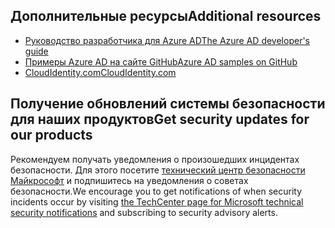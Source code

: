 ## <a name="additional-resources"></a><span data-ttu-id="c1cba-101">Дополнительные ресурсы</span><span class="sxs-lookup"><span data-stu-id="c1cba-101">Additional resources</span></span>
* [<span data-ttu-id="c1cba-102">Руководство разработчика для Azure AD</span><span class="sxs-lookup"><span data-stu-id="c1cba-102">The Azure AD developer's guide</span></span>](../articles/active-directory/develop/active-directory-developers-guide.md)
* [<span data-ttu-id="c1cba-103">Примеры Azure AD на сайте GitHub</span><span class="sxs-lookup"><span data-stu-id="c1cba-103">Azure AD samples on GitHub</span></span>](https://github.com/Azure-Samples/?utf8=%E2%9C%93&query=active-directory)
* [<span data-ttu-id="c1cba-104">CloudIdentity.com</span><span class="sxs-lookup"><span data-stu-id="c1cba-104">CloudIdentity.com</span></span>](http://cloudidentity.com)

## <a name="get-security-updates-for-our-products"></a><span data-ttu-id="c1cba-105">Получение обновлений системы безопасности для наших продуктов</span><span class="sxs-lookup"><span data-stu-id="c1cba-105">Get security updates for our products</span></span>
<span data-ttu-id="c1cba-106">Рекомендуем получать уведомления о произошедших инцидентах безопасности. Для этого посетите [технический центр безопасности Майкрософт](https://technet.microsoft.com/security/dd252948) и подпишитесь на уведомления о советах безопасности.</span><span class="sxs-lookup"><span data-stu-id="c1cba-106">We encourage you to get notifications of when security incidents occur by visiting [the TechCenter page for Microsoft technical security notifications](https://technet.microsoft.com/security/dd252948) and subscribing to security advisory alerts.</span></span>
